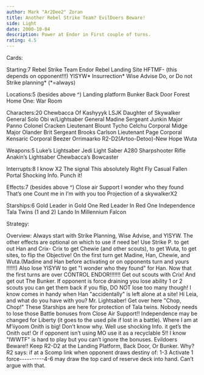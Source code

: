 ```yaml
---
author: Mark "Ar2Dee2" Zoran
title: Another Rebel Strike Team? EvilDoers Beware!
side: Light
date: 2000-10-04
description: Power at Endor in First couple of turns.
rating: 4.5
---
```

Cards: 

Starting:7
Rebel Strike Team
Endor
Rebel Landing Site
HFTMF-
(this depends on opponent!!!)
YISYW*
Insurrection*
Wise Advise
Do, or Do not
Strike planning*
(*=always)

Locations:5 (besides above ^)
Landing platform
Bunker
Back Door
Forest
Home One: War Room

Characters:20
Chewbacca Of Kashyyyk
LSJK
Daughter of Skywalker
General  Solo
Obi w/Lightsaber
General Madine
Sergeant Junkin
Major Panno
Colonel Cracken
Lieutenant Blount
Tycho Celchu
Corporal Midge
Major Olander Brit
Sergeant Brooks Carlson
Lieutenant Page
Corporal Kensaric
Corporal Beezer
Orrimaarko
R2-D2(Artoo-Detoo)-New Hope
Wuta

Weapons:5
Luke’s Lightsaber
Jedi Light Saber
A280 Sharpshooter Rifle
Anakin’s Lightsaber
Chewbacca’s Bowcaster

Interrupts:8
I know X2
The signal
This absolutely Right
Fly Casual
Fallen Portal
Shocking Info.
Punch it!

Effects:7 (besides above ^)
Close air Support
I wonder who they found
That&#8217;s one
Count me in
I’m with you too
Projection of a skywalkerX2

Starships:6
Gold Leader in Gold One
Red Leader In Red One
Independence
Tala Twins (1 and 2)
Lando In Millennium Falcon



Strategy: 

Overview:
Always start with Strike Planning, Wise Advise, and YISYW. The other effects are optional on which to use if need
be! Use Strike P. to get out Han and Crix- Crix to get Chewie (and other scouts), to get Wuta, to get sites, to flip the
Objective!
On the first turn get Madine, Han, Chewie, and Wuta.(Madine and Han before activating or on opponents turn and
yours !!!!!!)
Also lose YISYW to get "I wonder who they found" for Han.
Now that the first turns are over CONTROL ENDOR!!!!!!! Get out scouts with Crix! And get out The Bunker. If
opponent is force draining you lose ability 1 or 2 scouts you can get them back if you flip, DO NOT lose too many
though!
I know comes in handy when Han "accidentally" is left alone at a site! Hi Leia, and what do you have with you? Mr.
Lightsaber! Get over here "Chop, Chop!"
These Starships are here for protection of Tala twins. Nobody needs to lose those Battle bonuses from Close Air
Support!!
Independence may be changed for Liberty (it goes to the used pile if lost in a battle).
Where I am at M&#8217;iiyoom Onith is big! Don&#8217;t know why. Well use shocking Info. it get’s the Onith out! Or if opponent
isn’t using MO use it as a recyclable 5!!
I know "IWWTF" is hard to play but you can’t ignore the bonuses. Evildoers Beware!!
Keep R2-D2 at the Landing Platform, Back Door, Or Bunker. Why?	R2 says: if at a Scomp link when opponent
draws destiny of: 1-3 Activate 1 force----------4-6 may draw the top card of reserve deck into hand. Can’t argue with
that.

